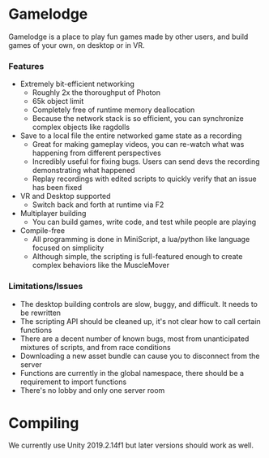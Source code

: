 # Gamelodge
Gamelodge is a place to play fun games made by other users, and build games of your own, on desktop or in VR.

### Features
- Extremely bit-efficient networking
  - Roughly 2x the thoroughput of Photon
  - 65k object limit
  - Completely free of runtime memory deallocation
  - Because the network stack is so efficient, you can synchronize complex objects like ragdolls
- Save to a local file the entire networked game state as a recording
  - Great for making gameplay videos, you can re-watch what was happening from different perspectives
  - Incredibly useful for fixing bugs. Users can send devs the recording demonstrating what happened
  - Replay recordings with edited scripts to quickly verify that an issue has been fixed
- VR and Desktop supported
  - Switch back and forth at runtime via F2
- Multiplayer building
  - You can build games, write code, and test while people are playing
- Compile-free
  - All programming is done in MiniScript, a lua/python like language focused on simplicity
  - Although simple, the scripting is full-featured enough to create complex behaviors like the MuscleMover
    
### Limitations/Issues
- The desktop building controls are slow, buggy, and difficult. It needs to be rewritten
- The scripting API should be cleaned up, it's not clear how to call certain functions
- There are a decent number of known bugs, most from unanticipated mixtures of scripts, and from race conditions
- Downloading a new asset bundle can cause you to disconnect from the server
- Functions are currently in the global namespace, there should be a requirement to import functions
- There's no lobby and only one server room

# Compiling
We currently use Unity 2019.2.14f1 but later versions should work as well.

